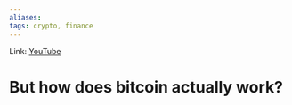 ```yaml
---
aliases:
tags: crypto, finance
---
```

Link: [YouTube](https://www.youtube.com/watch?v=bBC-nXj3Ng4)

# But how does bitcoin actually work?

